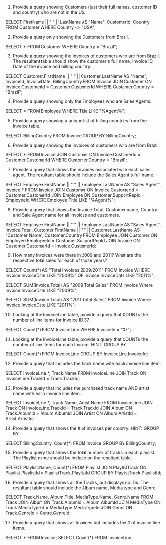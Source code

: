 1) Provide a query showing Customers (just their full names, customer ID and country) who are not in the US.

SELECT FirstName || " " || LastName AS "Name", CustomerId, Country FROM Customer
WHERE Country <> "USA";

2) Provide a query only showing the Customers from Brazil.

SELECT * FROM Customer
WHERE Country = "Brazil";

3) Provide a query showing the Invoices of customers who are from Brazil. The resultant table should show the customer's full name, Invoice ID, Date of the invoice and billing country.

SELECT Customer.FirstName || " " || Customer.LastName AS "Name", InvoiceId, InvoiceDate, BillingCountry FROM Invoice
JOIN Customer ON Invoice.CustomerId = Customer.CustomerId
WHERE Customer.Country = "Brazil";

4) Provide a query showing only the Employees who are Sales Agents.

SELECT * FROM Employee
WHERE Title LIKE "%Agent%";

5) Provide a query showing a unique list of billing countries from the Invoice table.

SELECT BillingCountry FROM Invoice
GROUP BY BillingCountry;

6) Provide a query showing the invoices of customers who are from Brazil.

SELECT * FROM Invoice
JOIN Customer ON Invoice.CustomerId = Customer.CustomerId
WHERE Customer.Country = "Brazil";

7) Provide a query that shows the invoices associated with each sales agent. The resultant table should include the Sales Agent's full name.

SELECT Employee.FirstName || " " || Employee.LastName AS "Sales Agent", Invoice.* FROM Invoice
JOIN Customer ON Invoice.CustomerId = Customer.CustomerId
JOIN Employee ON Customer.SupportRepId = EmployeeId
WHERE Employee.Title LIKE "%Agent%";

8) Provide a query that shows the Invoice Total, Customer name, Country and Sale Agent name for all invoices and customers.

SELECT Employee.FirstName || " " || Employee.LastName AS "Sales Agent", Invoice.Total, Customer.FirstName || " " || Customer.LastName AS "Customer Name", Customer.Country FROM Employee
JOIN Customer ON Employee.EmployeeId = Customer.SupportRepId
JOIN Invoice ON Customer.CustomerId = Invoice.CustomerId;

9) How many Invoices were there in 2009 and 2011? What are the respective total sales for each of those years?

SELECT Count(*) AS "Total Invoices 2009/2011" FROM Invoice
WHERE Invoice.InvoiceDate LIKE "2009%" OR Invoice.InvoiceDate LIKE "2011%";

SELECT SUM(Invoice.Total) AS "2009 Total Sales" FROM Invoice
Where Invoice.InvoiceDate LIKE "2009%";

SELECT SUM(Invoice.Total) AS "2011 Total Sales" FROM Invoice
Where Invoice.InvoiceDate LIKE "2011%";

10) Looking at the InvoiceLine table, provide a query that COUNTs the number of line items for Invoice ID 37.

SELECT Count(*) FROM InvoiceLine
WHERE InvoiceId = "37";

11) Looking at the InvoiceLine table, provide a query that COUNTs the number of line items for each Invoice. HINT: GROUP BY

SELECT Count(*) FROM InvoiceLine
GROUP BY InvoiceLine.InvoiceId;

12) Provide a query that includes the track name with each invoice line item.

SELECT InvoiceLine.*, Track.Name FROM InvoiceLine
JOIN Track ON InvoiceLine.TrackId = Track.TrackId;

13) Provide a query that includes the purchased track name AND artist name with each invoice line item.

SELECT InvoiceLine.*, Track.Name, Artist.Name FROM InvoiceLine
JOIN Track ON InvoiceLine.TrackId = Track.TrackId
JOIN Album ON Track.AlbumId = Album.AlbumId
JOIN Artist ON Album.ArtistId = Artist.ArtistId;

14) Provide a query that shows the # of invoices per country. HINT: GROUP BY

SELECT BillingCountry, Count(*) FROM Invoice
GROUP BY BillingCountry;

15) Provide a query that shows the total number of tracks in each playlist. The Playlist name should be include on the resultant table.

SELECT Playlist.Name, Count(*) FROM Playlist
JOIN PlaylistTrack ON Playlist.PlaylistId = PlaylistTrack.PlaylistId
GROUP BY PlaylistTrack.PlaylistId;

16) Provide a query that shows all the Tracks, but displays no IDs. The resultant table should include the Album name, Media type and Genre.

SELECT Track.Name, Album.Title, MediaType.Name, Genre.Name FROM Track
JOIN Album ON Track.AlbumId = Album.AlbumId
JOIN MediaType ON Track.MediaTypeId = MediaType.MediaTypeId
JOIN Genre ON Track.GenreId = Genre.GenreId;

17) Provide a query that shows all Invoices but includes the # of invoice line items.

SELECT * FROM Invoice;
SELECT Count(*) FROM InvoiceLine;







